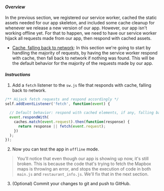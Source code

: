 #### _Overview_

In the previous section, we registered our service worker, cached the static assets needed for our app skeleton, and included some cache cleanup for whenever we release a new version of our app.  However, our app isn't working offline yet.  For that to happen, we need to have our service worker hijack all requests made from our app, then respond with cached assets.

* [Cache, falling back to network](https://developers.google.com/web/fundamentals/instant-and-offline/offline-cookbook/#cache-falling-back-to-network): In this section we're going to start by handling the majority of requests, by having the service worker respond with cache, then fall back to network if nothing was found. This will be the default behavior for the majority of the requests made by our app.

#### _Instructions_

1. Add a `fetch` listener to the `sw.js` file that responds with cache, falling back to network.

```javascript
/** Hijack fetch requests and respond accordingly */
self.addEventListener('fetch', function(event) {

  // Default behavior: respond with cached elements, if any, falling back to network.
  event.respondWith(
    caches.match(event.request).then(function(response) {
      return response || fetch(event.request);
    })
  );
});
```

2. Now you can test the app in `offline` mode.
> You'll notice that even though our app is showing up now, it's still broken. This is because the code that's trying to fetch the Mapbox maps is throwing an error, and stops the execution of code in both `main.js` and `restaurant_info.js`. We'll fix that in the next section.

3. (Optional) Commit your changes to git and push to GitHub.
